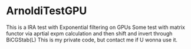 # ArnoldiTestGPU
This is a IRA test with Exponential filtering on GPUs
Some test with matrix functor via aprtial expm calculation and then shift and invert through BiCGStab(L)
This is my private code, but contact me if U wonna use it.
